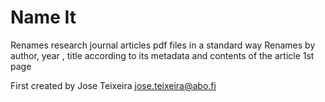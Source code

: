 # Name It # 

Renames research journal articles pdf files in a standard way 
Renames by author, year , title according to its metadata and contents of the article 1st page 

First created by Jose Teixeira <jose.teixeira@abo.fi>



